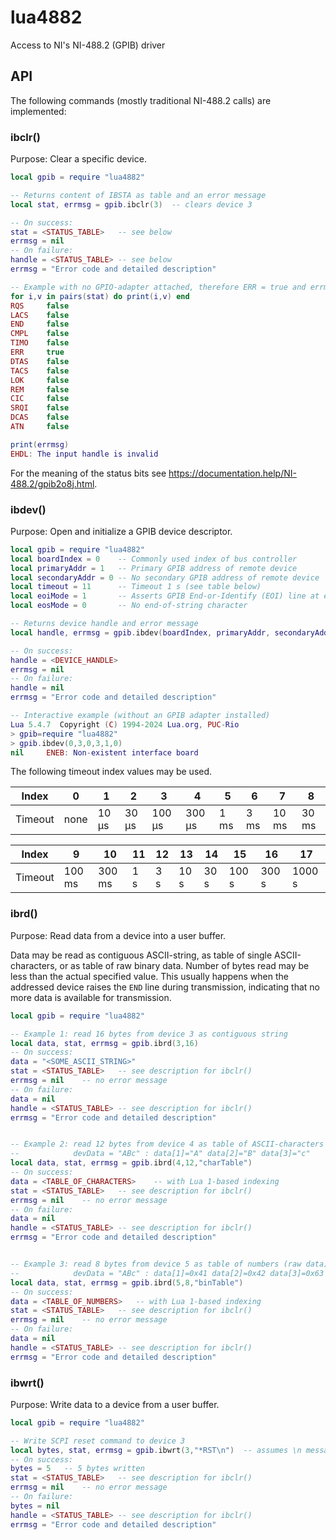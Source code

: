 # lua4882
Access to NI's NI-488.2 (GPIB) driver

## API

The following commands (mostly traditional NI-488.2 calls) are implemented:

### ibclr()

Purpose: Clear a specific device.

```lua
local gpib = require "lua4882"

-- Returns content of IBSTA as table and an error message
local stat, errmsg = gpib.ibclr(3)	-- clears device 3

-- On success:
stat = <STATUS_TABLE>	-- see below
errmsg = nil
-- On failure:
handle = <STATUS_TABLE>	-- see below
errmsg = "Error code and detailed description"

-- Example with no GPIO-adapter attached, therefore ERR = true and errmsg != nil
for i,v in pairs(stat) do print(i,v) end
RQS     false
LACS    false
END     false
CMPL    false
TIMO    false
ERR     true
DTAS    false
TACS    false
LOK     false
REM     false
CIC     false
SRQI    false
DCAS    false
ATN     false

print(errmsg)
EHDL: The input handle is invalid
```

For the meaning of the status bits see https://documentation.help/NI-488.2/gpib2o8j.html.

### ibdev()

Purpose: Open and initialize a GPIB device descriptor.

```lua
local gpib = require "lua4882"
local boardIndex = 0	-- Commonly used index of bus controller
local primaryAddr = 1	-- Primary GPIB address of remote device
local secondaryAddr = 0	-- No secondary GPIB address of remote device
local timeout = 11		-- Timeout 1 s (see table below)
local eoiMode = 1		-- Asserts GPIB End-or-Identify (EOI) line at end of transfer
local eosMode = 0		-- No end-of-string character

-- Returns device handle and error message
local handle, errmsg = gpib.ibdev(boardIndex, primaryAddr, secondaryAddr, timeout, eoiMode, eosMode)

-- On success:
handle = <DEVICE_HANDLE>
errmsg = nil
-- On failure:
handle = nil
errmsg = "Error code and detailed description"

-- Interactive example (without an GPIB adapter installed)
Lua 5.4.7  Copyright (C) 1994-2024 Lua.org, PUC-Rio
> gpib=require "lua4882"
> gpib.ibdev(0,3,0,3,1,0)
nil     ENEB: Non-existent interface board
```

The following timeout index values may be used.

| Index   | 0    | 1     | 2     | 3      | 4      | 5    | 6    | 7     | 8     |
| ------- | ---- | ----- | ----- | ------ | ------ | ---- | ---- | ----- | ----- |
| Timeout | none | 10 µs | 30 µs | 100 µs | 300 µs | 1 ms | 3 ms | 10 ms | 30 ms |

| Index   | 9      | 10     | 11   | 12   | 13   | 14   | 15    | 16    | 17     |
| ------- | ------ | ------ | ---- | ---- | ---- | ---- | ----- | ----- | ------ |
| Timeout | 100 ms | 300 ms | 1 s  | 3 s  | 10 s | 30 s | 100 s | 300 s | 1000 s |

### ibrd()

Purpose: Read data from a device into a user buffer. 

Data may be read as contiguous ASCII-string, as table of single ASCII-characters, or as table of raw binary data. Number of bytes read may be less than the actual specified value. This usually happens when the addressed device raises the `END` line during transmission, indicating that no more data is available for transmission.

```lua
local gpib = require "lua4882"

-- Example 1: read 16 bytes from device 3 as contiguous string
local data, stat, errmsg = gpib.ibrd(3,16)
-- On success:
data = "<SOME_ASCII_STRING>"
stat = <STATUS_TABLE>	-- see description for ibclr()
errmsg = nil	-- no error message
-- On failure:
data = nil
handle = <STATUS_TABLE>	-- see description for ibclr()
errmsg = "Error code and detailed description"


-- Example 2: read 12 bytes from device 4 as table of ASCII-characters
--            devData = "ABc" : data[1]="A" data[2]="B" data[3]="c"
local data, stat, errmsg = gpib.ibrd(4,12,"charTable")
-- On success:
data = <TABLE_OF_CHARACTERS>	-- with Lua 1-based indexing
stat = <STATUS_TABLE>	-- see description for ibclr()
errmsg = nil	-- no error message
-- On failure:
data = nil
handle = <STATUS_TABLE>	-- see description for ibclr()
errmsg = "Error code and detailed description"


-- Example 3: read 8 bytes from device 5 as table of numbers (raw data)
--            devData = "ABc" : data[1]=0x41 data[2]=0x42 data[3]=0x63
local data, stat, errmsg = gpib.ibrd(5,8,"binTable")
-- On success:
data = <TABLE_OF_NUMBERS>	-- with Lua 1-based indexing
stat = <STATUS_TABLE>	-- see description for ibclr()
errmsg = nil	-- no error message
-- On failure:
data = nil
handle = <STATUS_TABLE>	-- see description for ibclr()
errmsg = "Error code and detailed description"
```

### ibwrt()

Purpose: Write data to a device from a user buffer.

```lua
local gpib = require "lua4882"

-- Write SCPI reset command to device 3
local bytes, stat, errmsg = gpib.ibwrt(3,"*RST\n")	-- assumes \n message terminator
-- On success:
bytes = 5	-- 5 bytes written
stat = <STATUS_TABLE>	-- see description for ibclr()
errmsg = nil	-- no error message
-- On failure:
bytes = nil
handle = <STATUS_TABLE>	-- see description for ibclr()
errmsg = "Error code and detailed description"
```

